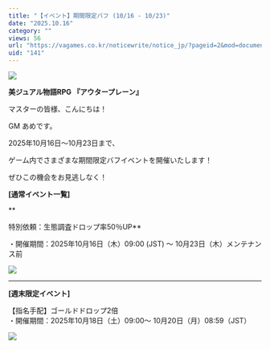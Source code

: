```yaml
---
title: "【イベント】期間限定バフ (10/16 - 10/23)"
date: "2025.10.16"
category: ""
views: 56
url: "https://vagames.co.kr/noticewrite/notice_jp/?pageid=2&mod=document&uid=141"
uid: "141"
---
```


![](/images/news/live/jp/141-a95f7256.png)

**美ジュアル物語RPG 『アウタープレーン』**

マスターの皆様、こんにちは！

GM あめです。

  

2025年10月16日～10月23日まで、

ゲーム内でさまざまな期間限定バフイベントを開催いたします！

ぜひこの機会をお見逃しなく！

  

**\[通常イベント一覧\]**  
  
**  
  
特別依頼：生態調査ドロップ率50％UP**  
  
・開催期間：2025年10月16日（木）09:00 (JST) ～ 10月23日（木）メンテナンス前

  

![](/images/news/live/jp/141-2d2a48e1.jpg)  

  

  

* * *

  
  
**\[週末限定イベント\]**

  

【指名手配】ゴールドドロップ2倍  
・開催期間：2025年10月18日（土）09:00～ 10月20日（月）08:59（JST）

  

![](/images/news/live/jp/141-a78bd244.jpg)